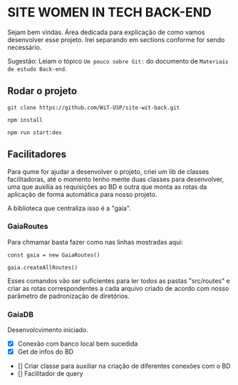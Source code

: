 # SITE WOMEN IN TECH BACK-END

Sejam bem vindas. Área dedicada para explicação de como vamos desenvolver esse projeto. Irei separando em sections conforme for sendo necessário.

Sugestão: Leiam o tópico `Um pouco sobre Git:` do documento de `Materiais de estudo Back-end`.

## Rodar o projeto

```
git clone https://github.com/WiT-USP/site-wit-back.git
```

```
npm install
```

```
npm run start:dev
```

## Facilitadores

Para qume for ajudar a desenvolver o projeto, criei um lib de classes facilitadoras, até o momento tenho mente duas classes para desenvolver, uma que auxília as requisições ao BD e outra que monta as rotas da aplicação de forma automática para nosso projeto.

A biblioteca que centraliza isso é a "gaia".

### GaiaRoutes

Para chmamar basta fazer como nas linhas mostradas aqui:

```
const gaia = new GaiaRoutes()

gaia.createAllRoutes()
```

Esses comandos vão ser suficientes para ler todos as pastas "src/routes" e criar as rotas correspondentes a cada arquivo criado de acordo com nosso parâmetro de padronização de diretórios.

### GaiaDB

Desenvolcvimento iniciado.

- [x] Conexão com banco local bem sucedida
- [x] Get de infos do BD
- [] Criar classe para auxiliar na criação de diferentes conexões com o BD
- [] Facilitador de query
